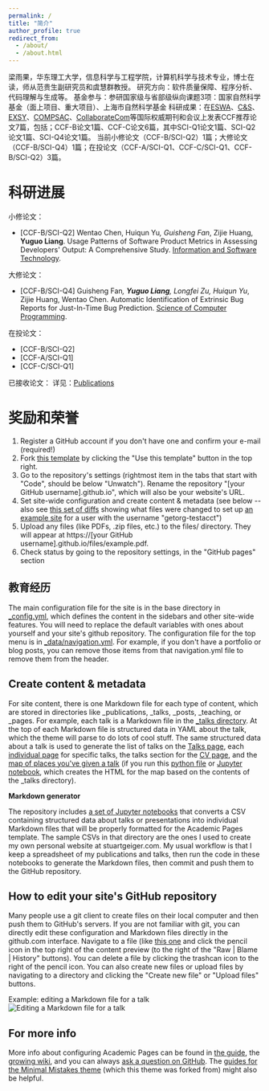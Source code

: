 ```yaml
---
permalink: /
title: "简介"
author_profile: true
redirect_from: 
  - /about/
  - /about.html
---
```


梁雨果，华东理工大学，信息科学与工程学院，计算机科学与技术专业，博士在读，师从范贵生副研究员和虞慧群教授。
研究方向：软件质量保障、程序分析、代码理解与生成等。
基金参与：参研国家级与省部级纵向课题3项：国家自然科学基金（面上项目、重大项目）、上海市自然科学基金
科研成果：在[ESWA](https://www.sciencedirect.com/journal/expert-systems-with-applications)、[C&S](https://www.sciencedirect.com/journal/computers-and-security)、[EXSY](https://onlinelibrary.wiley.com/journal/14680394)、[COMPSAC](https://ieeecompsac.computer.org/2025/)、[CollaborateCom](https://collaboratecom.eai-conferences.org/2025/)等国际权威期刊和会议上发表CCF推荐论文7篇，包括；CCF-B论文1篇、CCF-C论文6篇，其中SCI-Q1论文1篇、SCI-Q2论文1篇、SCI-Q4论文1篇。 当前小修论文（CCF-B/SCI-Q2）1篇；大修论文（CCF-B/SCI-Q4）1篇；在投论文（CCF-A/SCI-Q1、CCF-C/SCI-Q1、CCF-B/SCI-Q2）3篇。


科研进展
======
小修论文：
- [CCF-B/SCI-Q2]  Wentao Chen, Huiqun Yu<sup>*</sup>, Guisheng Fan<sup>*</sup>, Zijie Huang, <strong>Yuguo Liang</strong>. Usage Patterns of Software Product Metrics in Assessing Developers' Output: A Comprehensive Study. [Information and Software Technology]().

大修论文：
- [CCF-B/SCI-Q4] Guisheng Fan<sup>*</sup>, <strong>Yuguo Liang</strong>, Longfei Zu, Huiqun Yu<sup>*</sup>, Zijie Huang, Wentao Chen. Automatic Identification of Extrinsic Bug Reports for Just-In-Time Bug Prediction. [Science of Computer Programming]().

在投论文：
- [CCF-B/SCI-Q2] 
- [CCF-A/SCI-Q1] 
- [CCF-C/SCI-Q1] 

已接收论文：
详见：[Publications](https://hugo-liang.github.io/publications/)


奖励和荣誉
======
1. Register a GitHub account if you don't have one and confirm your e-mail (required!)
1. Fork [this template](https://github.com/academicpages/academicpages.github.io) by clicking the "Use this template" button in the top right. 
1. Go to the repository's settings (rightmost item in the tabs that start with "Code", should be below "Unwatch"). Rename the repository "[your GitHub username].github.io", which will also be your website's URL.
1. Set site-wide configuration and create content & metadata (see below -- also see [this set of diffs](http://archive.is/3TPas) showing what files were changed to set up [an example site](https://getorg-testacct.github.io) for a user with the username "getorg-testacct")
1. Upload any files (like PDFs, .zip files, etc.) to the files/ directory. They will appear at https://[your GitHub username].github.io/files/example.pdf.  
1. Check status by going to the repository settings, in the "GitHub pages" section

教育经历
------
The main configuration file for the site is in the base directory in [_config.yml](https://github.com/academicpages/academicpages.github.io/blob/master/_config.yml), which defines the content in the sidebars and other site-wide features. You will need to replace the default variables with ones about yourself and your site's github repository. The configuration file for the top menu is in [_data/navigation.yml](https://github.com/academicpages/academicpages.github.io/blob/master/_data/navigation.yml). For example, if you don't have a portfolio or blog posts, you can remove those items from that navigation.yml file to remove them from the header. 

Create content & metadata
------
For site content, there is one Markdown file for each type of content, which are stored in directories like _publications, _talks, _posts, _teaching, or _pages. For example, each talk is a Markdown file in the [_talks directory](https://github.com/academicpages/academicpages.github.io/tree/master/_talks). At the top of each Markdown file is structured data in YAML about the talk, which the theme will parse to do lots of cool stuff. The same structured data about a talk is used to generate the list of talks on the [Talks page](https://academicpages.github.io/talks), each [individual page](https://academicpages.github.io/talks/2012-03-01-talk-1) for specific talks, the talks section for the [CV page](https://academicpages.github.io/cv), and the [map of places you've given a talk](https://academicpages.github.io/talkmap.html) (if you run this [python file](https://github.com/academicpages/academicpages.github.io/blob/master/talkmap.py) or [Jupyter notebook](https://github.com/academicpages/academicpages.github.io/blob/master/talkmap.ipynb), which creates the HTML for the map based on the contents of the _talks directory).

**Markdown generator**

The repository includes [a set of Jupyter notebooks](https://github.com/academicpages/academicpages.github.io/tree/master/markdown_generator
) that converts a CSV containing structured data about talks or presentations into individual Markdown files that will be properly formatted for the Academic Pages template. The sample CSVs in that directory are the ones I used to create my own personal website at stuartgeiger.com. My usual workflow is that I keep a spreadsheet of my publications and talks, then run the code in these notebooks to generate the Markdown files, then commit and push them to the GitHub repository.

How to edit your site's GitHub repository
------
Many people use a git client to create files on their local computer and then push them to GitHub's servers. If you are not familiar with git, you can directly edit these configuration and Markdown files directly in the github.com interface. Navigate to a file (like [this one](https://github.com/academicpages/academicpages.github.io/blob/master/_talks/2012-03-01-talk-1.md) and click the pencil icon in the top right of the content preview (to the right of the "Raw | Blame | History" buttons). You can delete a file by clicking the trashcan icon to the right of the pencil icon. You can also create new files or upload files by navigating to a directory and clicking the "Create new file" or "Upload files" buttons. 

Example: editing a Markdown file for a talk
![Editing a Markdown file for a talk](/images/editing-talk.png)

For more info
------
More info about configuring Academic Pages can be found in [the guide](https://academicpages.github.io/markdown/), the [growing wiki](https://github.com/academicpages/academicpages.github.io/wiki), and you can always [ask a question on GitHub](https://github.com/academicpages/academicpages.github.io/discussions). The [guides for the Minimal Mistakes theme](https://mmistakes.github.io/minimal-mistakes/docs/configuration/) (which this theme was forked from) might also be helpful.
